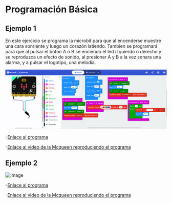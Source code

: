 # Programación Básica
## Ejemplo 1
En este ejercicio se programa la microbit para que al encenderse muestre una cara sonriente y luego un corazón latiendo. Tambien se programará para que al pulsar el boton A o B se enciendo el led izquierdo o derecho y se reproduzca un efecto de sonido, al presionar A y B a la vez sonara una alarma, y a pulsar el logotipo, una melodia.

![image](cap_ej1.png)

-[Enlace al programa](microbit-maqueen2.hex)

-[Enlace al video de la Mcqueen reproduciendo el programa](https://www.youtube.com/shorts/29INlVmVf9U)

## Ejemplo 2

![image]()

-[Enlace al programa]()

-[Enlace al video de la Mcqueen reproduciendo el programa]()
